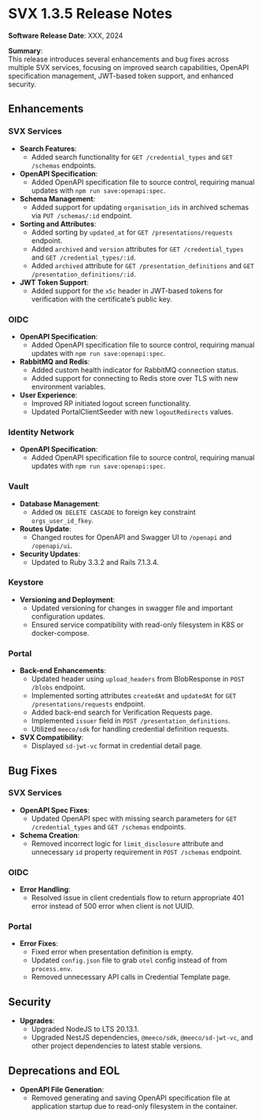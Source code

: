 # SVX 1.3.5 Release Notes

**Software Release Date**: XXX, 2024

**Summary**:  
This release introduces several enhancements and bug fixes across multiple SVX services, focusing on improved search capabilities, OpenAPI specification management, JWT-based token support, and enhanced security.

## Enhancements

### SVX Services

- **Search Features**:
  - Added search functionality for `GET /credential_types` and `GET /schemas` endpoints.
- **OpenAPI Specification**:
  - Added OpenAPI specification file to source control, requiring manual updates with `npm run save:openapi:spec`.
- **Schema Management**:
  - Added support for updating `organisation_ids` in archived schemas via `PUT /schemas/:id` endpoint.
- **Sorting and Attributes**:
  - Added sorting by `updated_at` for `GET /presentations/requests` endpoint.
  - Added `archived` and `version` attributes for `GET /credential_types` and `GET /credential_types/:id`.
  - Added `archived` attribute for `GET /presentation_definitions` and `GET /presentation_definitions/:id`.
- **JWT Token Support**:
  - Added support for the `x5c` header in JWT-based tokens for verification with the certificate’s public key.

### OIDC

- **OpenAPI Specification**:
  - Added OpenAPI specification file to source control, requiring manual updates with `npm run save:openapi:spec`.
- **RabbitMQ and Redis**:
  - Added custom health indicator for RabbitMQ connection status.
  - Added support for connecting to Redis store over TLS with new environment variables.
- **User Experience**:
  - Improved RP initiated logout screen functionality.
  - Updated PortalClientSeeder with new `logoutRedirects` values.

### Identity Network

- **OpenAPI Specification**:
  - Added OpenAPI specification file to source control, requiring manual updates with `npm run save:openapi:spec`.

### Vault

- **Database Management**:
  - Added `ON DELETE CASCADE` to foreign key constraint `orgs_user_id_fkey`.
- **Routes Update**:
  - Changed routes for OpenAPI and Swagger UI to `/openapi` and `/openapi/ui`.
- **Security Updates**:
  - Updated to Ruby 3.3.2 and Rails 7.1.3.4.

### Keystore

- **Versioning and Deployment**:
  - Updated versioning for changes in swagger file and important configuration updates.
  - Ensured service compatibility with read-only filesystem in K8S or docker-compose.

### Portal

- **Back-end Enhancements**:
  - Updated header using `upload_headers` from BlobResponse in `POST /blobs` endpoint.
  - Implemented sorting attributes `createdAt` and `updatedAt` for `GET /presentations/requests` endpoint.
  - Added back-end search for Verification Requests page.
  - Implemented `issuer` field in `POST /presentation_definitions`.
  - Utilized `meeco/sdk` for handling credential definition requests.
- **SVX Compatibility**:
  - Displayed `sd-jwt-vc` format in credential detail page.

## Bug Fixes

### SVX Services

- **OpenAPI Spec Fixes**:
  - Updated OpenAPI spec with missing search parameters for `GET /credential_types` and `GET /schemas` endpoints.
- **Schema Creation**:
  - Removed incorrect logic for `limit_disclosure` attribute and unnecessary `id` property requirement in `POST /schemas` endpoint.

### OIDC

- **Error Handling**:
  - Resolved issue in client credentials flow to return appropriate 401 error instead of 500 error when client is not UUID.

### Portal

- **Error Fixes**:
  - Fixed error when presentation definition is empty.
  - Updated `config.json` file to grab `otel` config instead of from `process.env`.
  - Removed unnecessary API calls in Credential Template page.

## Security

- **Upgrades**:
  - Upgraded NodeJS to LTS 20.13.1.
  - Upgraded NestJS dependencies, `@meeco/sdk`, `@meeco/sd-jwt-vc`, and other project dependencies to latest stable versions.

## Deprecations and EOL

- **OpenAPI File Generation**:
  - Removed generating and saving OpenAPI specification file at application startup due to read-only filesystem in the container.
